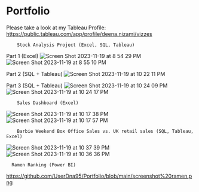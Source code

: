 # Portfolio

Please take a look at my Tableau Profile: https://public.tableau.com/app/profile/deena.nizami/vizzes

        Stock Analysis Project (Excel, SQL, Tableau)
Part 1 (Excel)
![Screen Shot 2023-11-19 at 8 54 29 PM](https://github.com/UserDna95/Portfolio/assets/125327802/0090f50e-751e-47fe-802d-0878b5e45dc0)
![Screen Shot 2023-11-19 at 8 55 10 PM](https://github.com/UserDna95/Portfolio/assets/125327802/e52ef336-7393-4649-80a7-5df7f77abcf2)

Part 2 (SQL + Tableau)
![Screen Shot 2023-11-19 at 10 22 11 PM](https://github.com/UserDna95/Portfolio/assets/125327802/326469e3-4046-4a91-9546-af46a267db4a)

Part 3 (SQL + Tableau)
![Screen Shot 2023-11-19 at 10 24 09 PM](https://github.com/UserDna95/Portfolio/assets/125327802/95b85979-2b75-4e7e-98e3-c3eeaee2c770)
![Screen Shot 2023-11-19 at 10 24 17 PM](https://github.com/UserDna95/Portfolio/assets/125327802/1d5424b7-fa1e-489e-8507-8efd3ae33ddc)

        Sales Dashboard (Excel)
![Screen Shot 2023-11-19 at 10 17 38 PM](https://github.com/UserDna95/Portfolio/assets/125327802/c734c78b-1c54-4c76-b1d5-09f5c5646b17)
![Screen Shot 2023-11-19 at 10 17 57 PM](https://github.com/UserDna95/Portfolio/assets/125327802/a294108e-ac61-4cee-93d2-f5b54f7a9811)

        Barbie Weekend Box Office Sales vs. UK retail sales (SQL, Tableau, Excel)
![Screen Shot 2023-11-19 at 10 37 39 PM](https://github.com/UserDna95/Portfolio/assets/125327802/e1df6fdf-23bd-4f37-8a39-51c174c1e5d5)
![Screen Shot 2023-11-19 at 10 36 36 PM](https://github.com/UserDna95/Portfolio/assets/125327802/0461c05e-af3c-4553-91c9-93e90859e5e6)

      Ramen Ranking (Power BI)
https://github.com/UserDna95/Portfolio/blob/main/screenshot%20ramen.png

